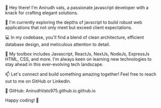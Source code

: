 👋 Hey there! I'm Anirudh vats, a passionate javascript developer with a knack for crafting elegant solutions.

🚀 I'm currently exploring the depths of javscript to build robust web applications that not only meet but exceed client expectations.

💻 In my codebase, you'll find a blend of clean architecture, efficient database design, and meticulous attention to detail.

🔧 My toolbox includes Javascript, ReactJs, NextJs, NodeJs, ExpressJs HTML, CSS, and more. I'm always keen on learning new technologies to stay ahead in this ever-evolving tech landscape.

📫 Let's connect and build something amazing together! Feel free to reach out to me on GitHub or LinkedIn.

🔗 GitHub: AnirudhVats975.github.io.github.io

Happy coding! 🚀
